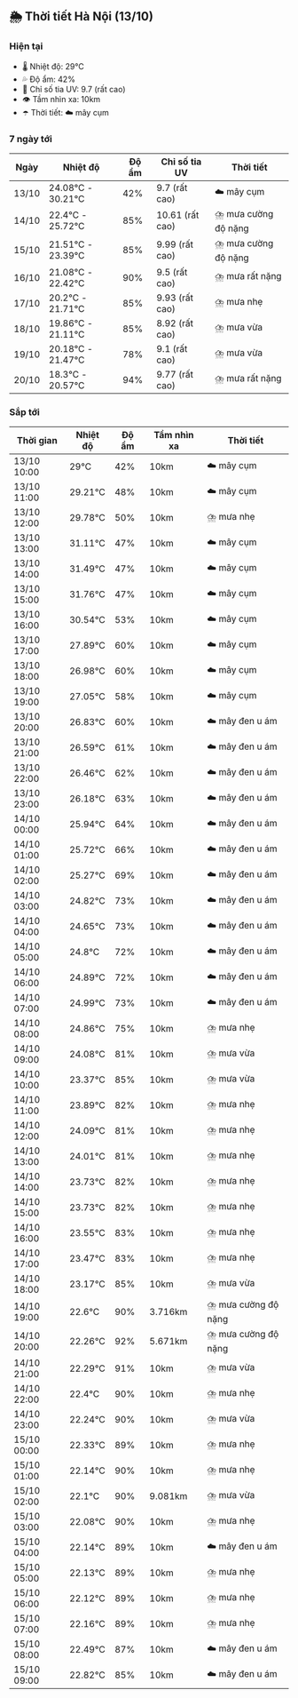 ## 🌦️ Thời tiết Hà Nội (13/10)

### Hiện tại

- 🌡️ Nhiệt độ: 29℃
- 💦 Độ ẩm: 42%
- 🌟 Chỉ số tia UV: 9.7 (rất cao)
- 👁️ Tầm nhìn xa: 10km
- ☂️ Thời tiết: ☁️ mây cụm

### 7 ngày tới

| Ngày | Nhiệt độ | Độ ẩm | Chỉ số tia UV | Thời tiết |
| --- | --- | --- | --- | --- |
| 13/10 | 24.08℃ - 30.21℃ | 42% | 9.7 (rất cao) | ☁️ mây cụm |
| 14/10 | 22.4℃ - 25.72℃ | 85% | 10.61 (rất cao) | ⛈️ mưa cường độ nặng |
| 15/10 | 21.51℃ - 23.39℃ | 85% | 9.99 (rất cao) | ⛈️ mưa cường độ nặng |
| 16/10 | 21.08℃ - 22.42℃ | 90% | 9.5 (rất cao) | ⛈️ mưa rất nặng |
| 17/10 | 20.2℃ - 21.71℃ | 85% | 9.93 (rất cao) | ⛈️ mưa nhẹ |
| 18/10 | 19.86℃ - 21.11℃ | 85% | 8.92 (rất cao) | ⛈️ mưa vừa |
| 19/10 | 20.18℃ - 21.47℃ | 78% | 9.1 (rất cao) | ⛈️ mưa vừa |
| 20/10 | 18.3℃ - 20.57℃ | 94% | 9.77 (rất cao) | ⛈️ mưa rất nặng |

### Sắp tới

| Thời gian | Nhiệt độ | Độ ẩm | Tầm nhìn xa | Thời tiết |
| --- | --- | --- | --- | --- |
| 13/10 10:00 | 29℃ | 42% | 10km | ☁️ mây cụm |
| 13/10 11:00 | 29.21℃ | 48% | 10km | ☁️ mây cụm |
| 13/10 12:00 | 29.78℃ | 50% | 10km | ⛈️ mưa nhẹ |
| 13/10 13:00 | 31.11℃ | 47% | 10km | ☁️ mây cụm |
| 13/10 14:00 | 31.49℃ | 47% | 10km | ☁️ mây cụm |
| 13/10 15:00 | 31.76℃ | 47% | 10km | ☁️ mây cụm |
| 13/10 16:00 | 30.54℃ | 53% | 10km | ☁️ mây cụm |
| 13/10 17:00 | 27.89℃ | 60% | 10km | ☁️ mây cụm |
| 13/10 18:00 | 26.98℃ | 60% | 10km | ☁️ mây cụm |
| 13/10 19:00 | 27.05℃ | 58% | 10km | ☁️ mây cụm |
| 13/10 20:00 | 26.83℃ | 60% | 10km | ☁️ mây đen u ám |
| 13/10 21:00 | 26.59℃ | 61% | 10km | ☁️ mây đen u ám |
| 13/10 22:00 | 26.46℃ | 62% | 10km | ☁️ mây đen u ám |
| 13/10 23:00 | 26.18℃ | 63% | 10km | ☁️ mây đen u ám |
| 14/10 00:00 | 25.94℃ | 64% | 10km | ☁️ mây đen u ám |
| 14/10 01:00 | 25.72℃ | 66% | 10km | ☁️ mây đen u ám |
| 14/10 02:00 | 25.27℃ | 69% | 10km | ☁️ mây đen u ám |
| 14/10 03:00 | 24.82℃ | 73% | 10km | ☁️ mây đen u ám |
| 14/10 04:00 | 24.65℃ | 73% | 10km | ☁️ mây đen u ám |
| 14/10 05:00 | 24.8℃ | 72% | 10km | ☁️ mây đen u ám |
| 14/10 06:00 | 24.89℃ | 72% | 10km | ☁️ mây đen u ám |
| 14/10 07:00 | 24.99℃ | 73% | 10km | ☁️ mây đen u ám |
| 14/10 08:00 | 24.86℃ | 75% | 10km | ⛈️ mưa nhẹ |
| 14/10 09:00 | 24.08℃ | 81% | 10km | ⛈️ mưa vừa |
| 14/10 10:00 | 23.37℃ | 85% | 10km | ⛈️ mưa vừa |
| 14/10 11:00 | 23.89℃ | 82% | 10km | ⛈️ mưa nhẹ |
| 14/10 12:00 | 24.09℃ | 81% | 10km | ⛈️ mưa nhẹ |
| 14/10 13:00 | 24.01℃ | 81% | 10km | ⛈️ mưa nhẹ |
| 14/10 14:00 | 23.73℃ | 82% | 10km | ⛈️ mưa nhẹ |
| 14/10 15:00 | 23.73℃ | 82% | 10km | ⛈️ mưa nhẹ |
| 14/10 16:00 | 23.55℃ | 83% | 10km | ⛈️ mưa nhẹ |
| 14/10 17:00 | 23.47℃ | 83% | 10km | ⛈️ mưa nhẹ |
| 14/10 18:00 | 23.17℃ | 85% | 10km | ⛈️ mưa vừa |
| 14/10 19:00 | 22.6℃ | 90% | 3.716km | ⛈️ mưa cường độ nặng |
| 14/10 20:00 | 22.26℃ | 92% | 5.671km | ⛈️ mưa cường độ nặng |
| 14/10 21:00 | 22.29℃ | 91% | 10km | ⛈️ mưa vừa |
| 14/10 22:00 | 22.4℃ | 90% | 10km | ⛈️ mưa nhẹ |
| 14/10 23:00 | 22.24℃ | 90% | 10km | ⛈️ mưa vừa |
| 15/10 00:00 | 22.33℃ | 89% | 10km | ⛈️ mưa nhẹ |
| 15/10 01:00 | 22.14℃ | 90% | 10km | ⛈️ mưa nhẹ |
| 15/10 02:00 | 22.1℃ | 90% | 9.081km | ⛈️ mưa vừa |
| 15/10 03:00 | 22.08℃ | 90% | 10km | ⛈️ mưa nhẹ |
| 15/10 04:00 | 22.14℃ | 89% | 10km | ☁️ mây đen u ám |
| 15/10 05:00 | 22.13℃ | 89% | 10km | ⛈️ mưa nhẹ |
| 15/10 06:00 | 22.12℃ | 89% | 10km | ⛈️ mưa nhẹ |
| 15/10 07:00 | 22.16℃ | 89% | 10km | ⛈️ mưa nhẹ |
| 15/10 08:00 | 22.49℃ | 87% | 10km | ☁️ mây đen u ám |
| 15/10 09:00 | 22.82℃ | 85% | 10km | ☁️ mây đen u ám |
